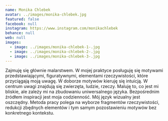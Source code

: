 ```yaml
---
name: Monika Chlebek
avatar: ../images/monika-chlebek.jpg
featured: false
facebook: null
instagram: https://www.instagram.com/monikachlebek
behance: null
web: null
images:
  - image: ../images/monika-chlebek-1-.jpg
  - image: ../images/monika-chlebek-2-.jpg
  - image: ../images/monika-chlebek-3-.jpg
---
```

Zajmuję się głównie malarstwem. W mojej praktyce posługuję się motywami przedstawiającymi, figuratywnymi, elementami rzeczywistości, które przyciągają moją uwagę. W doborze motywów kieruję się intuicją. W centrum uwagi znajdują się zwierzęta, ludzie, rzeczy. Maluję to, co jest mi bliskie, ale zależy mi na zbudowaniu uniwersalnego języka. Bezpośrednim źródłem inspiracji jest moja codzienność. Mój język wizualny jest oszczędny. Metoda pracy polega na wyborze fragmentów rzeczywistości, redukcji zbędnych elementów i tym samym pozostawieniu motywów bez konkretnego kontekstu. 
